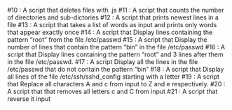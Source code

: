#10 : A script that deletes files with .js
#11 : A script that counts the number of directories and sub-dictories
#12 : A script that prints newest lines in a file
#13 : A script that takes a list of words as input and prints only words that appear exactly once
#14 : A script that Display lines containing the pattern “root” from the file /etc/passwd
#15 : A script that Display the number of lines that contain the pattern “bin” in the file /etc/passwd
#16 : A script that Display lines containing the pattern “root” and 3 lines after them in the file /etc/passwd.
#17 : A script Display all the lines in the file /etc/passwd that do not contain the pattern “bin”
#18 : A script that Display all lines of the file /etc/ssh/sshd_config starting with a letter
#19 : A script that Replace all characters A and c from input to Z and e respectively.
#20 : A script that that removes all letters c and C from input
#21 : A script that reverse it input
